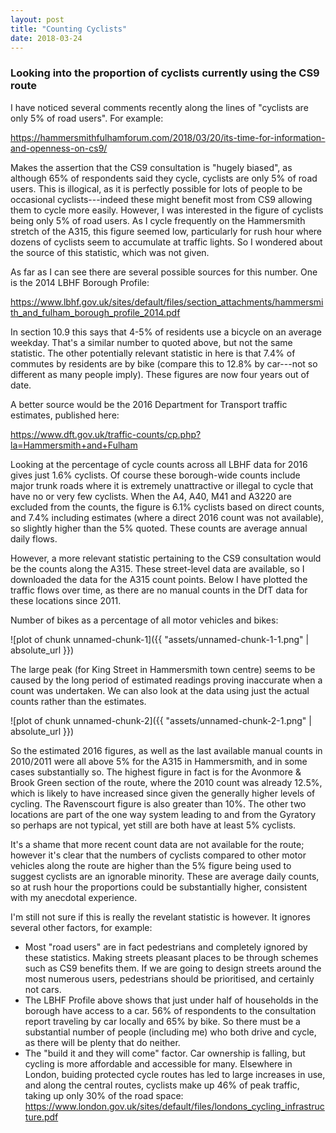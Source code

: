 ```yaml
---
layout: post
title: "Counting Cyclists"
date: 2018-03-24
---
```


### Looking into the proportion of cyclists currently using the CS9 route

I have noticed several comments recently along the lines of "cyclists are only 5% of road users". For example:

<https://hammersmithfulhamforum.com/2018/03/20/its-time-for-information-and-openness-on-cs9/>

Makes the assertion that the CS9 consultation is "hugely biased", as although 65% of respondents said they cycle, cyclists are only 5% of road users. This is illogical, as it is perfectly possible for lots of people to be occasional cyclists---indeed these might benefit most from CS9 allowing them to cycle more easily. However, I was interested in the figure of cyclists being only 5% of road users. As I cycle frequently on the Hammersmith stretch of the A315, this figure seemed low, particularly for rush hour where dozens of cyclists seem to accumulate at traffic lights. So I wondered about the source of this statistic, which was not given.

As far as I can see there are several possible sources for this number. One is the 2014 LBHF Borough Profile:

<https://www.lbhf.gov.uk/sites/default/files/section_attachments/hammersmith_and_fulham_borough_profile_2014.pdf>

In section 10.9 this says that 4-5% of residents use a bicycle on an average weekday. That's a similar number to quoted above, but not the same statistic. The other potentially relevant statistic in here is that 7.4% of commutes by residents are by bike (compare this to 12.8% by car---not so different as many people imply). These figures are now four years out of date.

A better source would be the 2016 Department for Transport traffic estimates, published here:

<https://www.dft.gov.uk/traffic-counts/cp.php?la=Hammersmith+and+Fulham>

Looking at the percentage of cycle counts across all LBHF data for 2016 gives just 1.6% cyclists. Of course these borough-wide counts include major trunk roads where it is extremely unattractive or illegal to cycle that have no or very few cyclists. When the A4, A40, M41 and A3220 are excluded from the counts, the figure is 6.1% cyclists based on direct counts, and 7.4% including estimates (where a direct 2016 count was not available), so slightly higher than the 5% quoted. These counts are average annual daily flows.

However, a more relevant statistic pertaining to the CS9 consultation would be the counts along the A315. These street-level data are available, so I downloaded the data for the A315 count points. Below I have plotted the traffic flows over time, as there are no manual counts in the DfT data for these locations since 2011.

Number of bikes as a percentage of all motor vehicles and bikes:

![plot of chunk unnamed-chunk-1]({{ "assets/unnamed-chunk-1-1.png" | absolute_url }})

The large peak (for King Street in Hammersmith town centre) seems to be caused by the long period of estimated readings proving inaccurate when a count was undertaken. We can also look at the data using just the actual counts rather than the estimates.

![plot of chunk unnamed-chunk-2]({{ "assets/unnamed-chunk-2-1.png" | absolute_url }})

So the estimated 2016 figures, as well as the last available manual counts in 2010/2011 were all above 5% for the A315 in Hammersmith, and in some cases substantially so. The highest figure in fact is for the Avonmore & Brook Green section of the route, where the 2010 count was already 12.5%, which is likely to have increased since given the generally higher levels of cycling. The Ravenscourt figure is also greater than 10%. The other two locations are part of the one way system leading to and from the Gyratory so perhaps are not typical, yet still are both have at least 5% cyclists.

It's a shame that more recent count data are not available for the route; however it's clear that the numbers of cyclists compared to other motor vehicles along the route are higher than the 5% figure being used to suggest cyclists are an ignorable minority. These are average daily counts, so at rush hour the proportions could be substantially higher, consistent with my anecdotal experience.

I'm still not sure if this is really the revelant statistic is however. It ignores several other factors, for example:

* Most "road users" are in fact pedestrians and completely ignored by these statistics. Making streets pleasant places to be through schemes such as CS9 benefits them. If we are going to design streets around the most numerous users, pedestrians should be prioritised, and certainly not cars.
* The LBHF Profile above shows that just under half of households in the borough have access to a car. 56% of respondents to the consultation report traveling by car locally and 65% by bike. So there must be a substantial number of people (including me) who both drive and cycle, as there will be plenty that do neither.
* The "build it and they will come" factor. Car ownership is falling, but cycling is more affordable and accessible for many. Elsewhere in London, buiding protected cycle routes has led to large increases in use, and along the central routes, cyclists make up 46% of peak traffic, taking up only 30% of the road space: <https://www.london.gov.uk/sites/default/files/londons_cycling_infrastructure.pdf>


